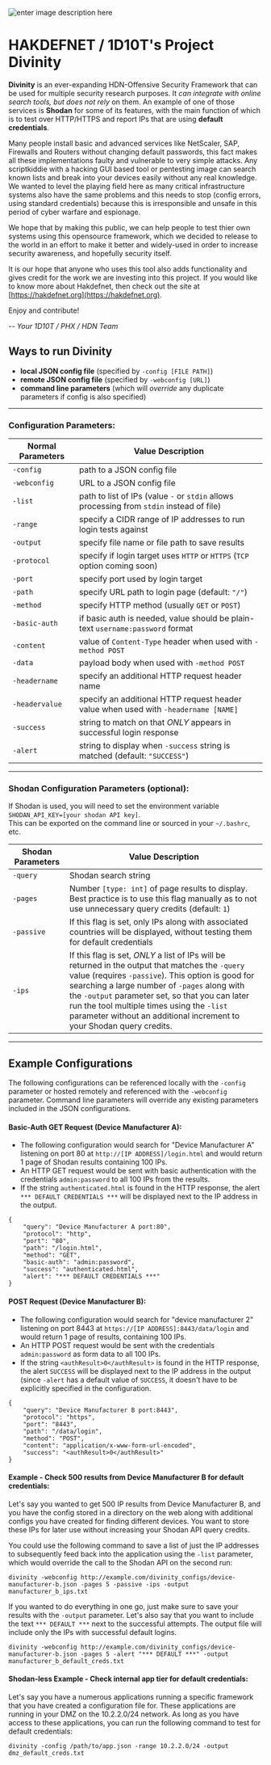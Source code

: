 ![enter image description here](https://img.shields.io/badge/platform-ALL-green)
# HAKDEFNET / 1D10T's Project Divinity

**Divinity** is an ever-expanding HDN-Offensive Security Framework that can be used for multiple security research purposes.
It *can integrate with online search tools, but does not rely* on them.  An example of one of those services is **Shodan** for some of its features,
with the main function of which is to test over HTTP/HTTPS and report IPs that are using **default credentials**. 

Many people install basic and advanced services like NetScaler, SAP, Firewalls and Routers without changing default passwords,
this fact makes all these implementations faulty and vulnerable to very simple attacks. Any scriptkiddie with a hacking GUI based tool
or pentesting image can search known lists and break into your devices easily without any real knowledge.
We wanted to level the playing field here as many critical infrastructure systems also have the same problems and this needs to stop
(config errors, using standard credentials) because this is irresponsible and unsafe in this period of cyber warfare and espionage.

We hope that by making this public, we can help people to test thier own systems using this opensource framework, which we decided
to release to the world in an effort to make it better and widely-used in order to increase security awareness, and hopefully security itself.

It is our hope that anyone who uses this tool also adds functionality and gives credit for the work we are investing into this project.
If you would like to know more about Hakdefnet, then check out the site at [https://hakdefnet.org](https://hakdefnet.org). 

Enjoy and contribute!

*-- Your 1D10T / PHX / HDN Team*

## Ways to run Divinity
- **local JSON config file** (specified by `-config [FILE PATH]`)
- **remote JSON config file** (specified by `-webconfig [URL]`)
- **command line parameters** (which will *override* any duplicate parameters if config is also specified) 
---
### Configuration Parameters:
|Normal Parameters |Value Description|                   
|----------------|-----------------|
|`-config`|path to a JSON config file   |
|`-webconfig`|URL to a JSON config file    |
|`-list`|path to list of IPs (value `-` or `stdin` allows processing from `stdin` instead of file)|
|`-range`|specify a CIDR range of IP addresses to run login tests against|
|`-output`|specify file name or file path to save results 
|`-protocol`|specify if login target uses `HTTP` or `HTTPS` (`TCP` option coming soon)|
|`-port`|specify port used by login target|
|`-path`|specify URL path to login page (default: `"/"`)|
|`-method`|specify HTTP method (usually `GET` or `POST`)|
|`-basic-auth`|if basic auth is needed, value should be plain-text `username:password` format|
|`-content`|value of `Content-Type` header when used with `-method POST`|
|`-data`|payload body when used with `-method POST`|
|`-headername`|specify an additional HTTP request header name|
|`-headervalue`|specify an additional HTTP request header value when used with `-headername [NAME]`|
|`-success`|string to match on that *ONLY* appears in successful login response|
|`-alert`|string to display when `-success` string is matched (default: `"SUCCESS"`)
---
### Shodan Configuration Parameters (optional):
If Shodan is used, you will need to set the environment variable `SHODAN_API_KEY=[your shodan API key]`.  
This can be exported on the command line or sourced in your `~/.bashrc`, etc.

|Shodan Parameters |Value Description|                   
|------------------|-----------------|
|`-query`|Shodan search string|
|`-pages`|Number `[type: int]` of page results to display. Best practice is to use this flag manually as to not use unnecessary query credits (default: `1`)|
|`-passive`|If this flag is set, only IPs along with associated countries will be displayed, without testing them for default credentials|
|`-ips`|If this flag is set, *ONLY* a list of IPs will be returned in the output that matches the `-query` value (requires `-passive`). This option is good for searching a large number of `-pages` along with the `-output` parameter set, so that you can later run the tool multiple times using the `-list` parameter without an additional increment to your Shodan query credits.
---
## Example Configurations
The following configurations can be referenced locally with the `-config` parameter or hosted remotely and referenced with the `-webconfig` parameter.  Command line parameters will override any existing parameters included in the JSON configurations.

#### Basic-Auth GET Request (Device Manufacturer A):
- The following configuration would search for "Device Manufacturer A" listening on port 80 at `http://[IP ADDRESS]/login.html` and would return 1 page of Shodan results containing 100 IPs.
- An HTTP GET request would be sent with basic authentication with the credentials `admin:password` to all 100 IPs from the results.
- If the string `authenticated.html` is found in the HTTP response, the alert `*** DEFAULT CREDENTIALS ***` will be displayed next to the IP address in the output.

```
{
    "query": "Device Manufacturer A port:80",
    "protocol": "http",
    "port": "80",
    "path": "/login.html",
    "method": "GET",
    "basic-auth": "admin:password",
    "success": "authenticated.html",
    "alert": "*** DEFAULT CREDENTIALS ***"
}
```

#### POST Request (Device Manufacturer B):
- The following configuration would search for "device manufacturer 2" listening on port 8443 at `https://[IP ADDRESS]:8443/data/login` and would return 1 page of results, containing 100 IPs.
- An HTTP POST request would be sent with the credentials `admin:password` as form data to all 100 IPs.
- If the string `<authResult>0</authResult>` is found in the HTTP response, the alert `SUCCESS` will be displayed next to the IP address in the output (since `-alert` has a default value of `SUCCESS`, it doesn't have to be explicitly specified in the configuration.

```
{
    "query": "Device Manufacturer B port:8443",
    "protocol": "https",
    "port": "8443",
    "path": "/data/login",
    "method": "POST",
    "content": "application/x-www-form-url-encoded",
    "success": "<authResult>0</authResult>"
}
```
#### Example - Check 500 results from Device Manufacturer B for default credentials:
Let's say you wanted to get 500 IP results from Device Manufacturer B, and you have the config stored in a directory on the web along with additional configs you have created for finding different devices.  You want to store these IPs for later use without increasing your Shodan API query credits.

You could use the following command to save a list of just the IP addresses to subsequently feed back into the application using the `-list` parameter, which would override the call to the Shodan API on the second run:

`divinity -webconfig http://example.com/divinity_configs/device-manufacturer-b.json -pages 5 -passive -ips -output manufacturer_b_ips.txt`

If you wanted to do everything in one go, just make sure to save your results with the `-output` parameter.  Let's also say that you want to include the text `*** DEFAULT ***` next to the successful attempts.  The output file will include only the IPs with successful default logins.

`divinity -webconfig http://example.com/divinity_configs/device-manufacturer-b.json -pages 5 -alert "*** DEFAULT ***" -output manufacturer_b_default_creds.txt`

#### Shodan-less Example - Check internal app tier for default credentials:
Let's say you have a numerous applications running a specific framework that you have created a configuration file for.  These applications are running in your DMZ on the 10.2.2.0/24 network.  As long as you have access to these applications, you can run the following command to test for default credentials:

`divinity -config /path/to/app.json -range 10.2.2.0/24 -output dmz_default_creds.txt`

